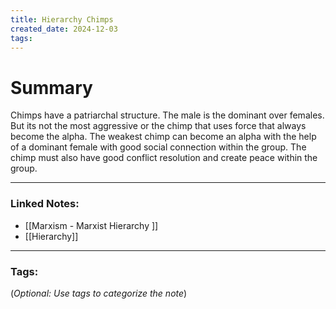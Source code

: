 ```yaml
---
title: Hierarchy Chimps
created_date: 2024-12-03
tags:
---
```



# Summary
Chimps have a patriarchal structure. The male is the dominant over females. But its not the most aggressive or the chimp that uses force that always become the alpha. The weakest chimp can become an alpha with the help of a dominant female with good social connection within the group. The chimp must also have good conflict resolution and create peace within the group. 

---

### **Linked Notes:**

- [[Marxism - Marxist Hierarchy <PN>]]
- [[Hierarchy]]

---

### **Tags:**

(_Optional: Use tags to categorize the note_)
